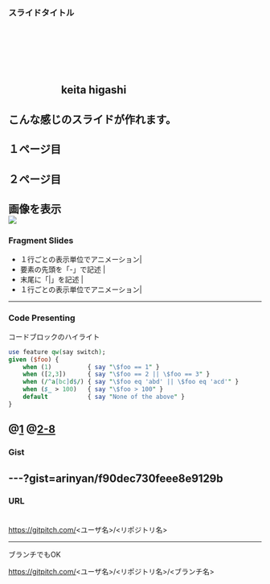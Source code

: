 ### スライドタイトル
　  

　  
　  
　　　　　keita higashi
---
こんな感じのスライドが作れます。
---
１ページ目
---
２ページ目
---
画像を表示  
<img src="assets/sample.png">
---
### Fragment Slides
- １行ごとの表示単位でアニメーション|
- 要素の先頭を「\-」で記述 |
- 末尾に「\|」を記述 |
- １行ごとの表示単位でアニメーション|
---
### Code Presenting
コードブロックのハイライト
```perl
use feature qw(say switch);
given ($foo) {
    when (1)          { say "\$foo == 1" }
    when ([2,3])      { say "\$foo == 2 || \$foo == 3" }
    when (/^a[bc]d$/) { say "\$foo eq 'abd' || \$foo eq 'acd'" }
    when ($_ > 100)   { say "\$foo > 100" }
    default           { say "None of the above" }
}
```
@[1](ハイライト行の解説)
@[2-8](コメントは[]の右に記述します。)
---
### Gist

---?gist=arinyan/f90dec730feee8e9129b
---
### URL 
　  
https://gitpitch.com/<ユーザ名>/<リポジトリ名>  

---
ブランチでもOK 

https://gitpitch.com/<ユーザ名>/<リポジトリ名>/<ブランチ名>  
